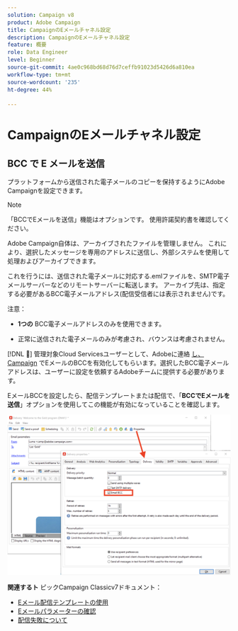 ```yaml
---
solution: Campaign v8
product: Adobe Campaign
title: CampaignのEメールチャネル設定
description: CampaignのEメールチャネル設定
feature: 概要
role: Data Engineer
level: Beginner
source-git-commit: 4ae0c968bd68d76d7ceffb91023d5426d6a810ea
workflow-type: tm+mt
source-wordcount: '235'
ht-degree: 44%

---
```


# CampaignのEメールチャネル設定

## BCC で E メールを送信

プラットフォームから送信された電子メールのコピーを保持するようにAdobe Campaignを設定できます。

>[!NOTE]
>「BCCでEメールを送信」機能はオプションです。 使用許諾契約書を確認してください。

Adobe Campaign自体は、アーカイブされたファイルを管理しません。 これにより、選択したメッセージを専用のアドレスに送信し、外部システムを使用して処理およびアーカイブできます。

これを行うには、送信された電子メールに対応する.emlファイルを、SMTP電子メールサーバーなどのリモートサーバーに転送します。 アーカイブ先は、指定する必要があるBCC電子メールアドレス(配信受信者には表示されません)です。

注意：

* **1つの** BCC電子メールアドレスのみを使用できます。

* 正常に送信された電子メールのみが考慮され、バウンスは考慮されません。

[!DNL :speech_balloon:] 管理対象Cloud Servicesユーザーとして、Adobeに連絡 [し、Campaign](../start/campaign-faq.md#support) でEメールのBCCを有効化してもらいます。選択したBCC電子メールアドレスは、ユーザーに設定を依頼するAdobeチームに提供する必要があります。

EメールBCCを設定したら、配信テンプレートまたは配信で、「**BCCでEメールを送信**」オプションを使用してこの機能が有効になっていることを確認します。

![](assets/email-bcc.png)


**関連するト** ピックCampaign Classicv7ドキュメント：

* [Eメール配信テンプレートの使用](https://experienceleague.adobe.com/docs/campaign-classic/using/sending-messages/using-delivery-templates/about-templates.html)
* [Eメールパラメーターの確認](https://experienceleague.adobe.com/docs/campaign-classic/using/sending-messages/sending-emails/sending-an-email/email-parameters.html)
* [配信失敗について](https://experienceleague.adobe.com/docs/campaign-classic/using/sending-messages/monitoring-deliveries/understanding-delivery-failures.html)
